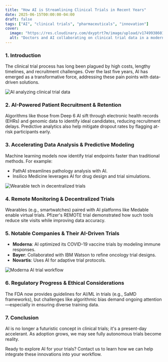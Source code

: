 ```yaml
---
title: "How AI is Streamlining Clinical Trials in Recent Years"
date: 2025-06-15T00:00:00-04:00
draft: false
tags: ["AI", "clinical trials", "pharmaceuticals", "innovation"]
cover:
  image: "https://res.cloudinary.com/dxyptrt7m/image/upload/v1749938601/xur4vumtawpp3hzovfvi.jpg"
  alt: "Doctors and AI collaborating on clinical trial data in a modern lab"
---
```


### 1. Introduction

The clinical trial process has long been plagued by high costs, lengthy timelines, and recruitment challenges. Over the last five years, AI has emerged as a transformative force, addressing these pain points with data-driven solutions.

![AI analyzing clinical trial data](https://res.cloudinary.com/dxyptrt7m/image/upload/v1749937297/cbkjnvloh8jqakd6nqkf.jpg)

### 2. AI-Powered Patient Recruitment & Retention

Algorithms like those from Deep 6 AI sift through electronic health records (EHRs) and genomic data to identify ideal candidates, reducing recruitment delays. Predictive analytics also help mitigate dropout rates by flagging at-risk participants early.

### 3. Accelerating Data Analysis & Predictive Modeling

Machine learning models now identify trial endpoints faster than traditional methods. For example:

- PathAI streamlines pathology analysis with AI.
- Insilico Medicine leverages AI for drug design and trial simulations.

![Wearable tech in decentralized trials](https://res.cloudinary.com/dxyptrt7m/image/upload/v1749937444/iq9u2upg1raxbpzlleap.jpg)

### 4. Remote Monitoring & Decentralized Trials

Wearables (e.g., smartwatches) paired with AI platforms like Medable enable virtual trials. Pfizer's REMOTE trial demonstrated how such tools reduce site visits while improving data accuracy.

### 5. Notable Companies & Their AI-Driven Trials

- **Moderna**: AI optimized its COVID-19 vaccine trials by modeling immune responses.
- **Bayer**: Collaborated with IBM Watson to refine oncology trial designs.
- **Novartis**: Uses AI for adaptive trial protocols.

![Moderna AI trial workflow](https://res.cloudinary.com/dxyptrt7m/image/upload/v1749937785/fwzh3n5kgqepxgkeoiqk.jpg)

### 6. Regulatory Progress & Ethical Considerations

The FDA now provides guidelines for AI/ML in trials (e.g., SaMD frameworks), but challenges like algorithmic bias demand ongoing attention—especially in ensuring diverse training data.

### 7. Conclusion

AI is no longer a futuristic concept in clinical trials; it's a present-day accelerant. As adoption grows, we may see fully autonomous trials become reality.

Ready to explore AI for your trials? Contact us to learn how we can help integrate these innovations into your workflow.
